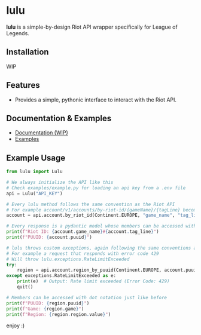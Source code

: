 # lulu

**lulu** is a simple-by-design Riot API wrapper specifically for League of Legends.

## Installation

WIP

## Features

- Provides a simple, pythonic interface to interact with the Riot API.

## Documentation & Examples

- [Documentation (WIP)](/)
- [Examples](https://github.com/diodemusic/lulu/tree/master/examples)

## Example Usage

```py
from lulu import Lulu

# We always initialize the API like this
# Check examples/example.py for loading an api key from a .env file
api = Lulu("API_KEY")

# Every lulu method follows the same convention as the Riot API
# For example account/v1/accounts/by-riot-id/{gameName}/{tagLine} becomes the following
account = api.account.by_riot_id(Continent.EUROPE, "game_name", "tag_line")

# Every response is a pydantic model whose members can be accessed with dot notation
print(f"Riot ID: {account.game_name}#{account.tag_line}")
print(f"PUUID: {account.puuid}")

# lulu throws custom exceptions, again following the same conventions as the Riot API
# For example a request that responds with error code 429
# Will throw lulu.exceptions.RateLimitExceeded
try:
    region = api.account.region_by_puuid(Continent.EUROPE, account.puuid)
except exceptions.RateLimitExceeded as e:
    print(e)  # Output: Rate limit exceeded (Error Code: 429)
    quit()

# Members can be accessed with dot notation just like before
print(f"PUUID: {region.puuid}")
print(f"Game: {region.game}")
print(f"Region: {region.region.value}")
```

enjoy :)
